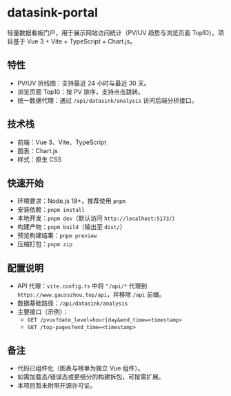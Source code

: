 # datasink-portal

轻量数据看板门户，用于展示网站访问统计（PV/UV 趋势与浏览页面 Top10）。项目基于 Vue 3 + Vite + TypeScript + Chart.js。

## 特性
- PV/UV 折线图：支持最近 24 小时与最近 30 天。
- 浏览页面 Top10：按 PV 排序，支持点击跳转。
- 统一数据代理：通过 `/api/datasink/analysis` 访问后端分析接口。

## 技术栈
- 前端：Vue 3、Vite、TypeScript
- 图表：Chart.js
- 样式：原生 CSS

## 快速开始
- 环境要求：Node.js 18+，推荐使用 `pnpm`
- 安装依赖：`pnpm install`
- 本地开发：`pnpm dev`（默认访问 `http://localhost:5173/`）
- 构建产物：`pnpm build`（输出至 `dist/`）
- 预览构建结果：`pnpm preview`
- 压缩打包：`pnpm zip`

## 配置说明
- API 代理：`vite.config.ts` 中将 `^/api/*` 代理到 `https://www.gausszhou.top/api`，并移除 `/api` 前缀。
- 数据基础路径：`/api/datasink/analysis`
- 主要接口（示例）：
  - `GET /pvuv?date_level=hour|day&end_time=<timestamp>`
  - `GET /top-pages?end_time=<timestamp>`

## 备注
- 代码已组件化（图表与榜单为独立 Vue 组件）。
- 如需加载态/错误态或更细分的构建拆包，可按需扩展。
- 本项目暂未附带开源许可证。
